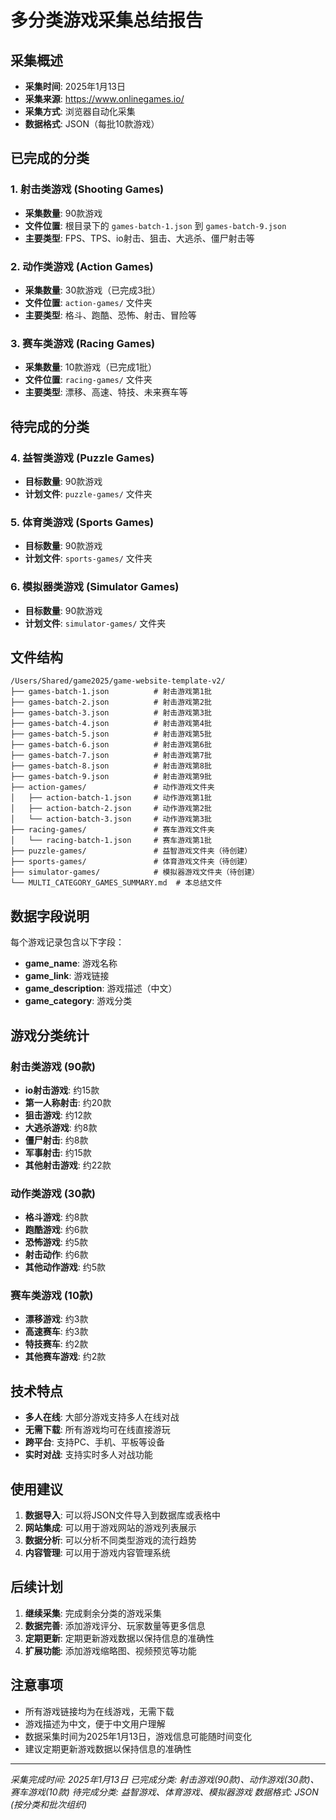 # 多分类游戏采集总结报告

## 采集概述
- **采集时间**: 2025年1月13日
- **采集来源**: https://www.onlinegames.io/
- **采集方式**: 浏览器自动化采集
- **数据格式**: JSON（每批10款游戏）

## 已完成的分类

### 1. 射击类游戏 (Shooting Games)
- **采集数量**: 90款游戏
- **文件位置**: 根目录下的 `games-batch-1.json` 到 `games-batch-9.json`
- **主要类型**: FPS、TPS、io射击、狙击、大逃杀、僵尸射击等

### 2. 动作类游戏 (Action Games)
- **采集数量**: 30款游戏（已完成3批）
- **文件位置**: `action-games/` 文件夹
- **主要类型**: 格斗、跑酷、恐怖、射击、冒险等

### 3. 赛车类游戏 (Racing Games)
- **采集数量**: 10款游戏（已完成1批）
- **文件位置**: `racing-games/` 文件夹
- **主要类型**: 漂移、高速、特技、未来赛车等

## 待完成的分类

### 4. 益智类游戏 (Puzzle Games)
- **目标数量**: 90款游戏
- **计划文件**: `puzzle-games/` 文件夹

### 5. 体育类游戏 (Sports Games)
- **目标数量**: 90款游戏
- **计划文件**: `sports-games/` 文件夹

### 6. 模拟器类游戏 (Simulator Games)
- **目标数量**: 90款游戏
- **计划文件**: `simulator-games/` 文件夹

## 文件结构
```
/Users/Shared/game2025/game-website-template-v2/
├── games-batch-1.json          # 射击游戏第1批
├── games-batch-2.json          # 射击游戏第2批
├── games-batch-3.json          # 射击游戏第3批
├── games-batch-4.json          # 射击游戏第4批
├── games-batch-5.json          # 射击游戏第5批
├── games-batch-6.json          # 射击游戏第6批
├── games-batch-7.json          # 射击游戏第7批
├── games-batch-8.json          # 射击游戏第8批
├── games-batch-9.json          # 射击游戏第9批
├── action-games/               # 动作游戏文件夹
│   ├── action-batch-1.json     # 动作游戏第1批
│   ├── action-batch-2.json     # 动作游戏第2批
│   └── action-batch-3.json     # 动作游戏第3批
├── racing-games/               # 赛车游戏文件夹
│   └── racing-batch-1.json     # 赛车游戏第1批
├── puzzle-games/               # 益智游戏文件夹（待创建）
├── sports-games/               # 体育游戏文件夹（待创建）
├── simulator-games/            # 模拟器游戏文件夹（待创建）
└── MULTI_CATEGORY_GAMES_SUMMARY.md  # 本总结文件
```

## 数据字段说明
每个游戏记录包含以下字段：
- **game_name**: 游戏名称
- **game_link**: 游戏链接
- **game_description**: 游戏描述（中文）
- **game_category**: 游戏分类

## 游戏分类统计

### 射击类游戏 (90款)
- **io射击游戏**: 约15款
- **第一人称射击**: 约20款
- **狙击游戏**: 约12款
- **大逃杀游戏**: 约8款
- **僵尸射击**: 约8款
- **军事射击**: 约15款
- **其他射击游戏**: 约22款

### 动作类游戏 (30款)
- **格斗游戏**: 约8款
- **跑酷游戏**: 约6款
- **恐怖游戏**: 约5款
- **射击动作**: 约6款
- **其他动作游戏**: 约5款

### 赛车类游戏 (10款)
- **漂移游戏**: 约3款
- **高速赛车**: 约3款
- **特技赛车**: 约2款
- **其他赛车游戏**: 约2款

## 技术特点
- **多人在线**: 大部分游戏支持多人在线对战
- **无需下载**: 所有游戏均可在线直接游玩
- **跨平台**: 支持PC、手机、平板等设备
- **实时对战**: 支持实时多人对战功能

## 使用建议
1. **数据导入**: 可以将JSON文件导入到数据库或表格中
2. **网站集成**: 可以用于游戏网站的游戏列表展示
3. **数据分析**: 可以分析不同类型游戏的流行趋势
4. **内容管理**: 可以用于游戏内容管理系统

## 后续计划
1. **继续采集**: 完成剩余分类的游戏采集
2. **数据完善**: 添加游戏评分、玩家数量等更多信息
3. **定期更新**: 定期更新游戏数据以保持信息的准确性
4. **扩展功能**: 添加游戏缩略图、视频预览等功能

## 注意事项
- 所有游戏链接均为在线游戏，无需下载
- 游戏描述为中文，便于中文用户理解
- 数据采集时间为2025年1月13日，游戏信息可能随时间变化
- 建议定期更新游戏数据以保持信息的准确性

---
*采集完成时间: 2025年1月13日*
*已完成分类: 射击游戏(90款)、动作游戏(30款)、赛车游戏(10款)*
*待完成分类: 益智游戏、体育游戏、模拟器游戏*
*数据格式: JSON (按分类和批次组织)*
